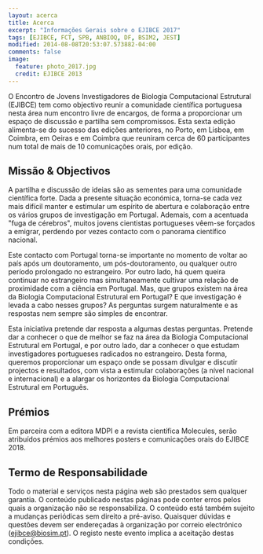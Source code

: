 ```yaml
---
layout: acerca
title: Acerca
excerpt: "Informações Gerais sobre o EJIBCE 2017"
tags: [EJIBCE, FCT, SPB, ANBIOQ, DF, BSIM2, JEST]
modified: 2014-08-08T20:53:07.573882-04:00
comments: false
image:
  feature: photo_2017.jpg
  credit: EJIBCE 2013
---
```


O Encontro de Jovens Investigadores de Biologia Computacional Estrutural (EJIBCE) tem como objectivo
reunir a comunidade científica portuguesa nesta área num encontro livre de encargos, de forma a
proporcionar um espaço de discussão e partilha sem compromissos. Esta sexta edição alimenta-se do sucesso das edições anteriores, no Porto, em Lisboa, em Coimbra, em Oeiras e em Coimbra que reuniram cerca de 60 participantes num total de mais de 10 comunicações orais, por edição.

## Missão & Objectivos
A partilha e discussão de ideias são as sementes para uma comunidade científica forte. Dada a presente situação económica, torna-se cada vez mais difícil manter e estimular um espírito de abertura e colaboração entre os vários grupos de investigação em Portugal. Ademais, com a acentuada "fuga de cérebros", muitos jovens cientistas portugueses vêem-se forçados a emigrar, perdendo por vezes contacto com o panorama científico nacional.

Este contacto com Portugal torna-se importante no momento de voltar ao país após um doutoramento, um pós-doutoramento, ou qualquer outro período prolongado no estrangeiro. Por outro lado, há quem queira continuar no estrangeiro mas simultaneamente cultivar uma relação de proximidade com a ciência em Portugal. Mas, que grupos existem na área da Biologia Computacional Estrutural em Portugal? E que investigação é levada a cabo nesses grupos? As perguntas surgem naturalmente e as respostas nem sempre são simples de encontrar.

Esta iniciativa pretende dar resposta a algumas destas perguntas. Pretende dar a conhecer o que de melhor se faz na área da Biologia Computacional Estrutural em Portugal, e por outro lado, dar a conhecer o que estudam investigadores portugueses radicados no estrangeiro. Desta forma, queremos proporcionar um espaço onde se possam divulgar e discutir projectos e resultados, com vista a estimular colaborações (a nível nacional e internacional) e a alargar os horizontes da Biologia Computacional Estrutural em Português.

## Prémios
Em parceira com a editora MDPI e a revista científica Molecules, serão atribuídos prémios aos melhores posters e comunicações orais do EJIBCE 2018.

## Termo de Responsabilidade
Todo o material e serviços nesta página web são prestados sem qualquer garantia. O conteúdo publicado nestas páginas pode conter erros pelos quais a organização não se responsabiliza. O conteúdo está também sujeito a mudanças periódicas sem direito a pré-aviso. Quaisquer dúvidas e questões devem ser endereçadas à organização por correio electrónico (ejibce@biosim.pt). O registo neste evento implica a aceitação destas condições.
